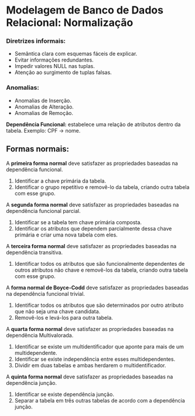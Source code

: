 <h1>Modelagem de Banco de Dados Relacional: Normalização</h1>
<h3>Diretrizes informais:</h3>
<ul>
	<li>Semântica clara com esquemas fáceis de explicar.</li>
	<li>Evitar informações redundantes.</li>
	<li>Impedir valores NULL nas tuplas.</li>
	<li>Atenção ao surgimento de tuplas falsas.</li>
</ul>
<h3>Anomalias:</h3>
<ul>
	<li>Anomalias de Inserção.</li>
	<li>Anomalias de Alteração.</li>
	<li>Anomalias de Remoção.</li>
</ul>
<p><strong>Dependência Funcional:</strong> estabelece uma relação de atributos dentro da tabela. Exemplo: CPF → nome.</p>
<h2>Formas normais:</h2>
<p>A <strong>primeira forma normal</strong> deve satisfazer as propriedades baseadas na dependência funcional.</p>
<ol>
	<li>Identificar a chave primária da tabela.</li>
	<li>Identificar o grupo repetitivo e removê-lo da tabela, criando outra tabela com esse grupo.</li>
</ol>
<p>A <strong>segunda forma normal</strong> deve satisfazer as propriedades baseadas na dependência funcional parcial.</p>
<ol>
	<li>Identificar se a tabela tem chave primária composta.</li>
	<li>Identificar os atributos que dependem parcialmente dessa chave primária e criar uma nova tabela com eles.</li>
</ol>
<p>A <strong>terceira forma normal</strong> deve satisfazer as propriedades baseadas na dependência transitiva.</p>
<ol>
	<li>Identificar todos os atributos que são funcionalmente dependentes de outros atributos não chave e removê-los da tabela, criando outra tabela com esse grupo.</li>
</ol>
<p>A <strong>forma normal de Boyce-Codd</strong> deve satisfazer as propriedades baseadas na dependência funcional trivial.</p>
<ol>
	<li>Identificar todos os atributos que são determinados por outro atributo que não seja uma chave candidata.</li>
	<li>Removê-los e levá-los para outra tabela.</li>
</ol>
<p>A <strong>quarta forma normal</strong> deve satisfazer as propriedades baseadas na dependência Multivalorada.</p>
<ol>
	<li>Identificar se existe um multidentificador que aponte para mais de um multidependente.</li>
	<li>Identificar se existe independência entre esses multidependentes.</li>
	<li>Dividir em duas tabelas e ambas herdarem o multidentificador.</li>
</ol>
<p>A <strong>quinta forma normal</strong> deve satisfazer as propriedades baseadas na dependência junção.</p>
<ol>
	<li>Identificar se existe dependência junção.</li>
	<li>Separar a tabela em três outras tabelas de acordo com a dependência junção.</li>
</ol>
